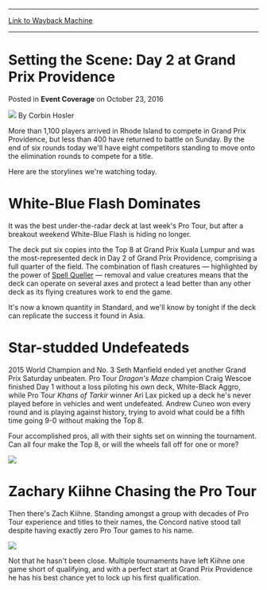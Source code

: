 
---
[Link to Wayback Machine](https://web.archive.org/web/20170414222532/http://magic.wizards.com/en/articles/archive/event-coverage/setting-scene-day-2-grand-prix-providence-2016-10-23)

[_metadata_:author]:- "Corbin Hosler"
[_metadata_:description]:- "More than 1,100 players arrived in Rhode Island to compete in Grand Prix Providence, but less than 400 have returned to battle on Sunday. By the end of six rounds today we'll have eight competitors standing to move onto the elimination rounds to compete for a title.&#13; &#13; Here are the storylines we're watching today.&#13; &#13; White-Blue Flash Dominates&#13; &#13; It was the best under-the-radar deck at last week's Pro Tour, but after a breakout weekend White-Blue Flash is hiding no longer."
[_metadata_:generator]:- "Drupal 7 (http://drupal.org)"
[_metadata_:node]:- "1084581"
[_metadata_:publish_date]:- "2016-10-23"
[_metadata_:source]:- "div-main-content"
[_metadata_:title]:- "Setting the Scene: Day 2 at Grand Prix Providence"
[_metadata_:wayback_capture_timestamp]:- "2017-04-14 22:25:32"
[_metadata_:wayback_raw_url]:- "https://web.archive.org/web/20170414222532id_/http://magic.wizards.com/en/articles/archive/event-coverage/setting-scene-day-2-grand-prix-providence-2016-10-23"
[_metadata_:wayback_url]:- "http://magic.wizards.com/en/articles/archive/event-coverage/setting-scene-day-2-grand-prix-providence-2016-10-23"
---


Setting the Scene: Day 2 at Grand Prix Providence
=================================================



 Posted in **Event Coverage**
 on October 23, 2016 






![](https://media.magic.wizards.com/styles/auth_small/public/images/person/hosler.jpg)
By Corbin Hosler











More than 1,100 players arrived in Rhode Island to compete in Grand Prix Providence, but less than 400 have returned to battle on Sunday. By the end of six rounds today we'll have eight competitors standing to move onto the elimination rounds to compete for a title.


Here are the storylines we're watching today.


White-Blue Flash Dominates
==========================


It was the best under-the-radar deck at last week's Pro Tour, but after a breakout weekend White-Blue Flash is hiding no longer.


The deck put six copies into the Top 8 at Grand Prix Kuala Lumpur and was the most-represented deck in Day 2 of Grand Prix Providence, comprising a full quarter of the field. The combination of flash creatures — highlighted by the power of [Spell Queller](http://gatherer.wizards.com/Pages/Card/Details.aspx?name=Spell+Queller) — removal and value creatures means that the deck can operate on several axes and protect a lead better than any other deck as its flying creatures work to end the game.


It's now a known quantity in Standard, and we'll know by tonight if the deck can replicate the success it found in Asia.


Star-studded Undefeateds
========================



 2015 World Champion and No. 3 Seth Manfield ended yet another Grand Prix Saturday unbeaten. Pro Tour *Dragon's Maze* champion Craig Wescoe finished Day 1 without a loss piloting his own deck, White-Black Aggro, while Pro Tour *Khans of Tarkir* winner Ari Lax picked up a deck he's never played before in vehicles and went undefeated. Andrew Cuneo won every round and is playing against history, trying to avoid what could be a fifth time going 9-0 without making the Top 8.



Four accomplished pros, all with their sights set on winning the tournament. Can all four make the Top 8, or will the wheels fall off for one or more?



![](https://media.wizards.com/2016/events/gppro16/u_The_Group_(minus_Cuneo).jpg)


Zachary Kiihne Chasing the Pro Tour
===================================


Then there's Zach Kiihne. Standing amongst a group with decades of Pro Tour experience and titles to their names, the Concord native stood tall despite having exactly zero Pro Tour games to his name.



**![](https://media.wizards.com/2016/events/gppro16/u_Zachary_Kiihne.jpg)**



Not that he hasn't been close. Multiple tournaments have left Kiihne one game short of qualifying, and with a perfect start at Grand Prix Providence he has his best chance yet to lock up his first qualification.







